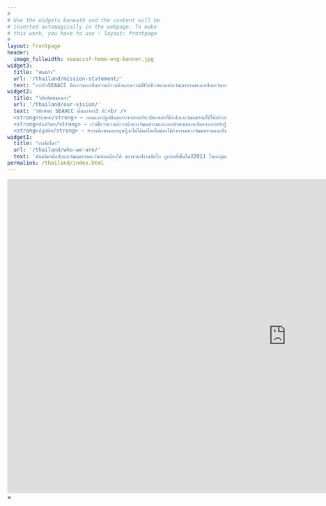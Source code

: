 ```yaml
---
#
# Use the widgets beneath and the content will be
# inserted automagically in the webpage. To make
# this work, you have to use › layout: frontpage
#
layout: frontpage
header:
  image_fullwidth: seaaccsf-home-eng-banner.jpg
widget3:
  title: "พันธกิจ"
  url: '/thailand/mission-statement/'
  text: "ภารกิจSEAACC คือการมองเห็นความก้าวหน้าและความมีชีวิตชีวาของแต่ละวัฒนธรรมของเอเชียตะวันออกเฉียงใต้ผ่านช่องทางต่างๆการศึกษา กิจกรรมทางสังคมและวัฒนธรรมที่มีจุดมุ่งหมายเพื่อเสริมสร้างความสัมพันธ์ระหว่างชุมชนชาวเอเชียตะวันออกเฉียงใต้ในเขต San Francisco Bay"
widget2:
  title: "วิสัยทัศน์ของเรา"
  url: '/thailand/our-vision/'
  text: 'วิสัยทัศน์ SEAACC นั้นมาจาก3 พี:<br /> 
  <strong>รักษา</strong> – กอดและปลูกฝังผลกระทบทางประวัติศาสตร์ที่ศิลปะและวัฒนธรรมได้ให้บริการภายในชุมชนเอเชียตะวันออกเฉียงใต้<br />
  <strong>ส่งเสริม</strong> – เราเชื่อว่าความก้าวหน้าทางวัฒนธรรมและเอกลักษณ์ของชาติมาจากการรับรู้ของวิธีรากหนึ่งที่มีบทบาทสำคัญในการพัฒนา ชุมชน<br /> 
  <strong>ปฏิบัติ</strong> – >การศึกษาและทฤษฎีจะไม่ได้ผลโดยไม่ต้องใช้กิจกรรมทางวัฒนธรรมและสังคมที่แตกต่างกันจะมีขึ้นในซานฟรานซิบริเวณอ่าว เพื่อให้ทุกคน และทุกคนที่สามารถมีส่วนร่วมและมีส่วนร่วมในชุมชน'
widget1:
  title: "เราคือใคร"
  url: '/thailand/who-we-are/'
  text: 'พันธมิตรศิลปะและวัฒนธรรมตะวันออกเฉียงใต้ ของซานฟรานซิสโก ถูกก่อตั้งขึ้นในปี2011 โดยกลุ่มต่างชาติเผ่าพันธุ์ต่างๆที่อาศัยอยู่ในSan Francisco Bay Areaพวกเราเห็นการขาดการส่งเสริมและการอนุรักษ์วัฒนธรรมในชุมชนเอเชียตะวันออกเฉียงใต้และรู้ว่าจะต้องมีการ เปลี่ยนแปลง กลุ่มพันธมิตรนี้ได้ถูกตั้งขึ้นเพื่อที่จะช่วยให้ชุมชนในพื้นที่นี้ได้รับรู้เรื่องวัฒนธรรมของชาวเอเชียตะวันออกเฉียงใต้มากขึ้น'
permalink: /thailand/index.html
---
```


<div id="videoModal" class="reveal-modal large" data-reveal="">
  <div class="flex-video widescreen vimeo" style="display: block;">
    <iframe width="1280" height="720" src="https://www.youtube.com/embed/3b5zCFSmVvU" frameborder="0" allowfullscreen></iframe>
  </div>
  <a class="close-reveal-modal">&#215;</a>
</div>
